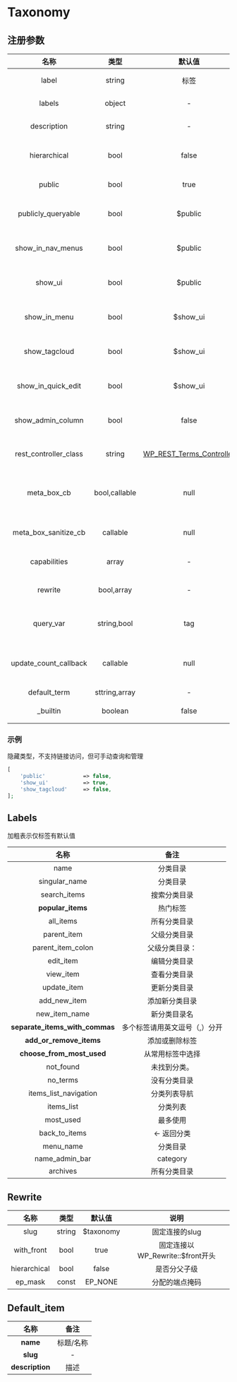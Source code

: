 # Taxonomy

## 注册参数

|            名称           |       类型      |                                                       默认值                                                      |                        备注                       |
| :---------------------: | :-----------: | :------------------------------------------------------------------------------------------------------------: | :---------------------------------------------: |
|          label          |     string    |                                                       标签                                                       |                       菜单名称                      |
|          labels         |     object    |                                                        -                                                       |     详见 [#labels](taxonomy-can-shu.md#labels)    |
|       description       |     string    |                                                        -                                                       |                       简短描述                      |
|       hierarchical      |      bool     |                                                      false                                                     |                     是否支持父子级                     |
|          public         |      bool     |                                                      true                                                      |                      是否后台显示                     |
|   publicly\_queryable   |      bool     |                                                     $public                                                    |                     是否支持公共查询                    |
|   show\_in\_nav\_menus  |      bool     |                                                     $public                                                    |                     设置菜单时可选择                    |
|         show\_ui        |      bool     |                                                     $public                                                    |                     是否显示管理界面                    |
|      show\_in\_menu     |      bool     |                                                    $show\_ui                                                   |                     是否显示管理菜单                    |
|      show\_tagcloud     |      bool     |                                                    $show\_ui                                                   |                    显示于标签云小工具                    |
|  show\_in\_quick\_edit  |      bool     |                                                    $show\_ui                                                   |                     在快速编辑中显示                    |
|   show\_admin\_column   |      bool     |                                                      false                                                     |                   显示于Post管理列表                   |
| rest\_controller\_class |     string    |  [WP\_REST\_Terms\_Controller](https://developer.wordpress.org/reference/classes/wp\_rest\_terms\_controller/) |                  REST API控制器类名                  |
|      meta\_box\_cb      | bool,callable |                                                      null                                                      |                   输出Post元框的回调                   |
| meta\_box\_sanitize\_cb |    callable   |                                                      null                                                      |                    过滤元框数据的回调                    |
|       capabilities      |     array     |                                                        -                                                       |                       权限数组                      |
|         rewrite         |   bool,array  |                                                        -                                                       | 路由重写规则 [#rewrite](zhu-ce-de-can-shu.md#rewrite) |
|        query\_var       |  string,bool  |                                                       tag                                                      |                    分类法查询的var键                   |
| update\_count\_callback |    callable   |                                                      null                                                      |                    更新计数时执行的钩子                   |
|      default\_term      | sttring,array |                                                        -                                                       |     [默认项](taxonomy-can-shu.md#default\_item)    |
|        \_builtin        |    boolean    |                                                      false                                                     |                      仅内部使用                      |

### 示例

隐藏类型，不支持链接访问，但可手动查询和管理

```php
[
    'public'            => false,
    'show_ui'           => true,
    'show_tagcloud'     => false,
];
```

## Labels

加粗表示仅标签有默认值

|                 名称                |        备注       |
| :-------------------------------: | :-------------: |
|                name               |       分类目录      |
|           singular\_name          |       分类目录      |
|           search\_items           |      搜索分类目录     |
|         **popular\_items**        |       热门标签      |
|             all\_items            |      所有分类目录     |
|            parent\_item           |      父级分类目录     |
|        parent\_item\_colon        |     父级分类目录：     |
|             edit\_item            |      编辑分类目录     |
|             view\_item            |      查看分类目录     |
|            update\_item           |      更新分类目录     |
|           add\_new\_item          |     添加新分类目录     |
|          new\_item\_name          |      新分类目录名     |
| **separate\_items\_with\_commas** | 多个标签请用英文逗号（,）分开 |
|     **add\_or\_remove\_items**    |     添加或删除标签     |
|    **choose\_from\_most\_used**   |     从常用标签中选择    |
|             not\_found            |      未找到分类。     |
|             no\_terms             |      没有分类目录     |
|      items\_list\_navigation      |      分类列表导航     |
|            items\_list            |       分类列表      |
|             most\_used            |       最多使用      |
|          back\_to\_items          |      ← 返回分类     |
|             menu\_name            |       分类目录      |
|          name\_admin\_bar         |     category    |
|              archives             |      所有分类目录     |



## Rewrite

|       名称      |   类型   |    默认值    |             说明             |
| :-----------: | :----: | :-------: | :------------------------: |
|      slug     | string | $taxonomy |          固定连接的slug         |
|  with\_front  |  bool  |    true   | 固定连接以WP\_Rewrite::$front开头 |
|  hierarchical |  bool  |   false   |           是否分父子级           |
|    ep\_mask   |  const |  EP\_NONE |           分配的端点掩码          |

## Default\_item

|        名称       |   备注  |
| :-------------: | :---: |
|     **name**    | 标题/名称 |
|     **slug**    |   -   |
| **description** |   描述  |
